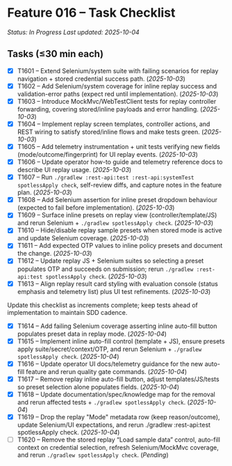 # Feature 016 – Task Checklist

_Status: In Progress_
_Last updated: 2025-10-04_

## Tasks (≤30 min each)
- [x] T1601 – Extend Selenium/system suite with failing scenarios for replay navigation + stored credential success path. (_2025-10-03_)
- [x] T1602 – Add Selenium/system coverage for inline replay success and validation-error paths (expect red until implementation). (_2025-10-03_)
- [x] T1603 – Introduce MockMvc/WebTestClient tests for replay controller forwarding, covering stored/inline payloads and error handling. (_2025-10-03_)
- [x] T1604 – Implement replay screen templates, controller actions, and REST wiring to satisfy stored/inline flows and make tests green. (_2025-10-03_)
- [x] T1605 – Add telemetry instrumentation + unit tests verifying new fields (mode/outcome/fingerprint) for UI replay events. (_2025-10-03_)
- [x] T1606 – Update operator how-to guide and telemetry reference docs to describe UI replay usage. (_2025-10-03_)
- [x] T1607 – Run `./gradlew :rest-api:test :rest-api:systemTest spotlessApply check`, self-review diffs, and capture notes in the feature plan. (_2025-10-03_)
- [x] T1608 – Add Selenium assertion for inline preset dropdown behaviour (expected to fail before implementation). (_2025-10-03_)
- [x] T1609 – Surface inline presets on replay view (controller/template/JS) and rerun Selenium + `./gradlew spotlessApply check`. (_2025-10-03_)
- [x] T1610 – Hide/disable replay sample presets when stored mode is active and update Selenium coverage. (_2025-10-03_)
- [x] T1611 – Add expected OTP values to inline policy presets and document the change. (_2025-10-03_)
- [x] T1612 – Update replay JS + Selenium suites so selecting a preset populates OTP and succeeds on submission; rerun `./gradlew :rest-api:test spotlessApply check`. (_2025-10-03_)
- [x] T1613 – Align replay result card styling with evaluation console (status emphasis and telemetry list) plus UI test refinements. (_2025-10-03_)

Update this checklist as increments complete; keep tests ahead of implementation to maintain SDD cadence.
- [x] T1614 – Add failing Selenium coverage asserting inline auto-fill button populates preset data in replay mode. (_2025-10-04_)
- [x] T1615 – Implement inline auto-fill control (template + JS), ensure presets apply suite/secret/context/OTP, and rerun Selenium + `./gradlew spotlessApply check`. (_2025-10-04_)
- [x] T1616 – Update operator UI docs/telemetry guidance for the new auto-fill feature and rerun quality gate commands. (_2025-10-04_)
- [x] T1617 – Remove replay inline auto-fill button, adjust templates/JS/tests so preset selection alone populates fields. (_2025-10-04_)
- [x] T1618 – Update documentation/spec/knowledge map for the removal and rerun affected tests + `./gradlew spotlessApply check`. (_2025-10-04_)
- [x] T1619 – Drop the replay "Mode" metadata row (keep reason/outcome), update Selenium/UI expectations, and rerun ./gradlew :rest-api:test spotlessApply check. (_2025-10-04_)
- [ ] T1620 – Remove the stored replay “Load sample data” control, auto-fill context on credential selection, refresh Selenium/MockMvc coverage, and rerun `./gradlew spotlessApply check`. (_Pending_)
